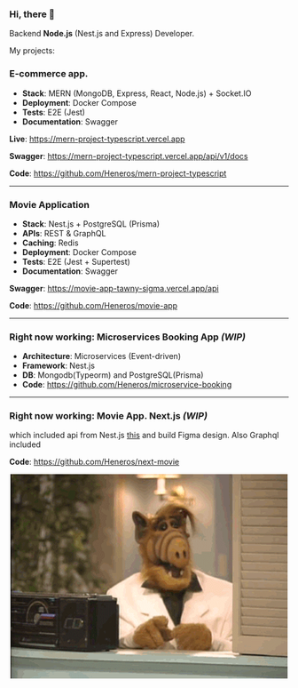 ### Hi, there 👋

Backend **Node.js** (Nest.js and Express) Developer. 



My projects:

### E-commerce app.

-  **Stack**: MERN (MongoDB, Express, React, Node.js) + Socket.IO
-  **Deployment**: Docker Compose
-  **Tests**: E2E (Jest)
-  **Documentation**: Swagger

 **Live**: https://mern-project-typescript.vercel.app

 **Swagger**: https://mern-project-typescript.vercel.app/api/v1/docs

 **Code**: https://github.com/Heneros/mern-project-typescript

---

###  Movie Application

-  **Stack**: Nest.js + PostgreSQL (Prisma)
-  **APIs**: REST & GraphQL
-  **Caching**: Redis
-  **Deployment**: Docker Compose
-  **Tests**: E2E (Jest + Supertest)
-  **Documentation**: Swagger

 **Swagger**: https://movie-app-tawny-sigma.vercel.app/api
 
 **Code**: https://github.com/Heneros/movie-app


---
###  Right now working: Microservices Booking App *(WIP)*
-  **Architecture**: Microservices (Event-driven)
-  **Framework**: Nest.js
-  **DB**: Mongodb(Typeorm) and PostgreSQL(Prisma)
-  **Code**: https://github.com/Heneros/microservice-booking

---
###  Right now working: Movie App. Next.js *(WIP)*
which included api from Nest.js [this]( https://movie-app-tawny-sigma.vercel.app) and build 
Figma design. Also Graphql included

**Code**: https://github.com/Heneros/next-movie


<div style="display: flex; justify-content: center; ">
<img src="alf_muzyka.gif" alt="gif" width="500" >
</div>

<!--
**Heneros/Heneros** is a ✨ _special_ ✨ repository because its `README.md` (this file) appears on your GitHub profile.

Here are some ideas to get you started:

- 🔭 I’m currently working on ...
- 🌱 I’m currently learning ...
- 👯 I’m looking to collaborate on ...
- 🤔 I’m looking for help with ...
- 💬 Ask me about ...
- 📫 How to reach me: ...
- 😄 Pronouns: ...
- ⚡ Fun fact: ...
-->
